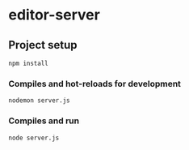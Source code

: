 # editor-server

## Project setup
```
npm install
```

### Compiles and hot-reloads for development
```
nodemon server.js
```

### Compiles and run
```
node server.js
```

